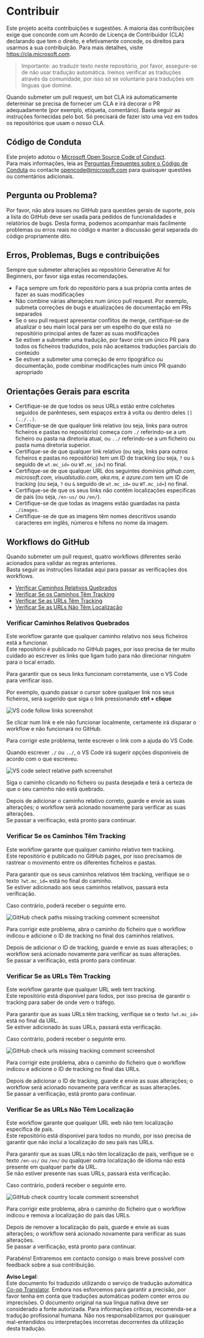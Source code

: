 <!--
CO_OP_TRANSLATOR_METADATA:
{
  "original_hash": "57c41f2af71001a2cff9d8eb797cb843",
  "translation_date": "2025-07-09T05:53:44+00:00",
  "source_file": "CONTRIBUTING.md",
  "language_code": "pt"
}
-->
# Contribuir

Este projeto aceita contribuições e sugestões. A maioria das contribuições exige que concorde com um Acordo de Licença de Contribuidor (CLA) declarando que tem o direito, e efetivamente concede, os direitos para usarmos a sua contribuição. Para mais detalhes, visite <https://cla.microsoft.com>.

> Importante: ao traduzir texto neste repositório, por favor, assegure-se de não usar tradução automática. Iremos verificar as traduções através da comunidade, por isso só se voluntarie para traduções em línguas que domine.

Quando submeter um pull request, um bot CLA irá automaticamente determinar se precisa de fornecer um CLA e irá decorar o PR adequadamente (por exemplo, etiqueta, comentário). Basta seguir as instruções fornecidas pelo bot. Só precisará de fazer isto uma vez em todos os repositórios que usam o nosso CLA.

## Código de Conduta

Este projeto adotou o [Microsoft Open Source Code of Conduct](https://opensource.microsoft.com/codeofconduct/?WT.mc_id=academic-105485-koreyst).  
Para mais informações, leia as [Perguntas Frequentes sobre o Código de Conduta](https://opensource.microsoft.com/codeofconduct/faq/?WT.mc_id=academic-105485-koreyst) ou contacte [opencode@microsoft.com](mailto:opencode@microsoft.com) para quaisquer questões ou comentários adicionais.

## Pergunta ou Problema?

Por favor, não abra issues no GitHub para questões gerais de suporte, pois a lista do GitHub deve ser usada para pedidos de funcionalidades e relatórios de bugs. Desta forma, podemos acompanhar mais facilmente problemas ou erros reais no código e manter a discussão geral separada do código propriamente dito.

## Erros, Problemas, Bugs e contribuições

Sempre que submeter alterações ao repositório Generative AI for Beginners, por favor siga estas recomendações.

* Faça sempre um fork do repositório para a sua própria conta antes de fazer as suas modificações  
* Não combine várias alterações num único pull request. Por exemplo, submeta correções de bugs e atualizações de documentação em PRs separados  
* Se o seu pull request apresentar conflitos de merge, certifique-se de atualizar o seu main local para ser um espelho do que está no repositório principal antes de fazer as suas modificações  
* Se estiver a submeter uma tradução, por favor crie um único PR para todos os ficheiros traduzidos, pois não aceitamos traduções parciais do conteúdo  
* Se estiver a submeter uma correção de erro tipográfico ou documentação, pode combinar modificações num único PR quando apropriado

## Orientações Gerais para escrita

- Certifique-se de que todos os seus URLs estão entre colchetes seguidos de parênteses, sem espaços extra à volta ou dentro deles `[](../..)`.  
- Certifique-se de que qualquer link relativo (ou seja, links para outros ficheiros e pastas no repositório) começa com `./` referindo-se a um ficheiro ou pasta na diretoria atual, ou `../` referindo-se a um ficheiro ou pasta numa diretoria superior.  
- Certifique-se de que qualquer link relativo (ou seja, links para outros ficheiros e pastas no repositório) tem um ID de tracking (ou seja, `?` ou `&` seguido de `wt.mc_id=` ou `WT.mc_id=`) no final.  
- Certifique-se de que qualquer URL dos seguintes domínios _github.com, microsoft.com, visualstudio.com, aka.ms, e azure.com_ tem um ID de tracking (ou seja, `?` ou `&` seguido de `wt.mc_id=` ou `WT.mc_id=`) no final.  
- Certifique-se de que os seus links não contêm localizações específicas de país (ou seja, `/en-us/` ou `/en/`).  
- Certifique-se de que todas as imagens estão guardadas na pasta `./images`.  
- Certifique-se de que as imagens têm nomes descritivos usando caracteres em inglês, números e hífens no nome da imagem.

## Workflows do GitHub

Quando submeter um pull request, quatro workflows diferentes serão acionados para validar as regras anteriores.  
Basta seguir as instruções listadas aqui para passar as verificações dos workflows.

- [Verificar Caminhos Relativos Quebrados](../..)  
- [Verificar Se os Caminhos Têm Tracking](../..)  
- [Verificar Se as URLs Têm Tracking](../..)  
- [Verificar Se as URLs Não Têm Localização](../..)

### Verificar Caminhos Relativos Quebrados

Este workflow garante que qualquer caminho relativo nos seus ficheiros está a funcionar.  
Este repositório é publicado no GitHub pages, por isso precisa de ter muito cuidado ao escrever os links que ligam tudo para não direcionar ninguém para o local errado.

Para garantir que os seus links funcionam corretamente, use o VS Code para verificar isso.

Por exemplo, quando passar o cursor sobre qualquer link nos seus ficheiros, será sugerido que siga o link pressionando **ctrl + clique**

![VS code follow links screenshot](../../translated_images/vscode-follow-link.85520ab6a1237adcf01cc9cd8c228ce7b32ae685a034250bd5109e2682b9dfca.pt.png)

Se clicar num link e ele não funcionar localmente, certamente irá disparar o workflow e não funcionará no GitHub.

Para corrigir este problema, tente escrever o link com a ajuda do VS Code.

Quando escrever `./` ou `../`, o VS Code irá sugerir opções disponíveis de acordo com o que escreveu.

![VS code select relative path screenshot](../../translated_images/vscode-select-relative-path.3804eb73c3a9e5f2d345e3d3288f8173a9e584254d0e505d8bcbc6461dbf1f6c.pt.png)

Siga o caminho clicando no ficheiro ou pasta desejada e terá a certeza de que o seu caminho não está quebrado.

Depois de adicionar o caminho relativo correto, guarde e envie as suas alterações; o workflow será acionado novamente para verificar as suas alterações.  
Se passar a verificação, está pronto para continuar.

### Verificar Se os Caminhos Têm Tracking

Este workflow garante que qualquer caminho relativo tem tracking.  
Este repositório é publicado no GitHub pages, por isso precisamos de rastrear o movimento entre os diferentes ficheiros e pastas.

Para garantir que os seus caminhos relativos têm tracking, verifique se o texto `?wt.mc_id=` está no final do caminho.  
Se estiver adicionado aos seus caminhos relativos, passará esta verificação.

Caso contrário, poderá receber o seguinte erro.

![GitHub check paths missing tracking comment screenshot](../../translated_images/github-check-paths-missing-tracking-comment.880d4afe03e898ffadeebe0f61f7fdea7525c25238bead9fecabc81a0a83b1c0.pt.png)

Para corrigir este problema, abra o caminho do ficheiro que o workflow indicou e adicione o ID de tracking no final dos caminhos relativos.

Depois de adicionar o ID de tracking, guarde e envie as suas alterações; o workflow será acionado novamente para verificar as suas alterações.  
Se passar a verificação, está pronto para continuar.

### Verificar Se as URLs Têm Tracking

Este workflow garante que qualquer URL web tem tracking.  
Este repositório está disponível para todos, por isso precisa de garantir o tracking para saber de onde vem o tráfego.

Para garantir que as suas URLs têm tracking, verifique se o texto `?wt.mc_id=` está no final da URL.  
Se estiver adicionado às suas URLs, passará esta verificação.

Caso contrário, poderá receber o seguinte erro.

![GitHub check urls missing tracking comment screenshot](../../translated_images/github-check-urls-missing-tracking-comment.1bd00d20b24a1e2e3179e59e1bd7d44f16637a1bb1ab265562565251166841ef.pt.png)

Para corrigir este problema, abra o caminho do ficheiro que o workflow indicou e adicione o ID de tracking no final das URLs.

Depois de adicionar o ID de tracking, guarde e envie as suas alterações; o workflow será acionado novamente para verificar as suas alterações.  
Se passar a verificação, está pronto para continuar.

### Verificar Se as URLs Não Têm Localização

Este workflow garante que qualquer URL web não tem localização específica de país.  
Este repositório está disponível para todos no mundo, por isso precisa de garantir que não inclui a localização do seu país nas URLs.

Para garantir que as suas URLs não têm localização de país, verifique se o texto `/en-us/` ou `/en/` ou qualquer outra localização de idioma não está presente em qualquer parte da URL.  
Se não estiver presente nas suas URLs, passará esta verificação.

Caso contrário, poderá receber o seguinte erro.

![GitHub check country locale comment screenshot](../../translated_images/github-check-country-locale-comment.2f4fe93228161dee6ec8210f3d6ccc66af6864f6b178b8d96f30818498fba72a.pt.png)

Para corrigir este problema, abra o caminho do ficheiro que o workflow indicou e remova a localização do país das URLs.

Depois de remover a localização do país, guarde e envie as suas alterações; o workflow será acionado novamente para verificar as suas alterações.  
Se passar a verificação, está pronto para continuar.

Parabéns! Entraremos em contacto consigo o mais breve possível com feedback sobre a sua contribuição.

**Aviso Legal**:  
Este documento foi traduzido utilizando o serviço de tradução automática [Co-op Translator](https://github.com/Azure/co-op-translator). Embora nos esforcemos para garantir a precisão, por favor tenha em conta que traduções automáticas podem conter erros ou imprecisões. O documento original na sua língua nativa deve ser considerado a fonte autorizada. Para informações críticas, recomenda-se a tradução profissional humana. Não nos responsabilizamos por quaisquer mal-entendidos ou interpretações incorretas decorrentes da utilização desta tradução.